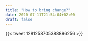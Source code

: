 ```yaml
---
title: "How to bring change?"
date: 2020-07-11T21:54:04+02:00
draft: false
---
```


{{< tweet 1281258705388896256 >}}

